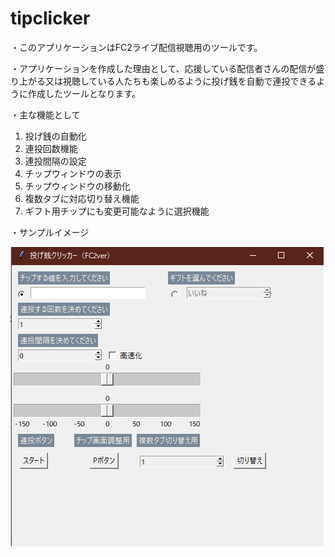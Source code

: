 # tipclicker

・このアプリケーションはFC2ライブ配信視聴用のツールです。

・アプリケーションを作成した理由として、応援している配信者さんの配信が盛り上がる又は視聴している人たちも楽しめるように投げ銭を自動で連投できるように作成したツールとなります。

・主な機能として
  
  1. 投げ銭の自動化
  2. 連投回数機能
  3. 連投間隔の設定
  4. チップウィンドウの表示
  5. チップウィンドウの移動化
  6. 複数タブに対応切り替え機能
  7. ギフト用チップにも変更可能なように選択機能

・サンプルイメージ

![tipclicker](./tipclicker.png)
  



